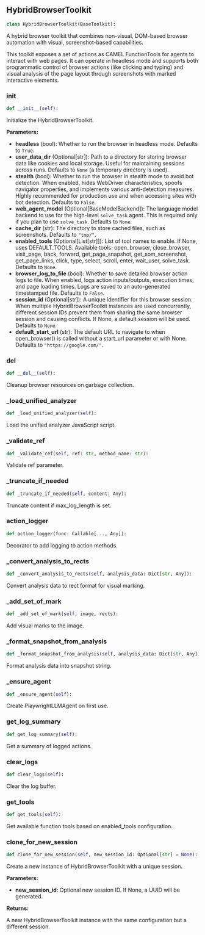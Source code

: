 <a id="camel.toolkits.hybrid_browser_toolkit.hybrid_browser_toolkit"></a>

<a id="camel.toolkits.hybrid_browser_toolkit.hybrid_browser_toolkit.HybridBrowserToolkit"></a>

## HybridBrowserToolkit

```python
class HybridBrowserToolkit(BaseToolkit):
```

A hybrid browser toolkit that combines non-visual, DOM-based browser
automation with visual, screenshot-based capabilities.

This toolkit exposes a set of actions as CAMEL FunctionTools for agents
to interact with web pages. It can operate in headless mode and supports
both programmatic control of browser actions (like clicking and typing)
and visual analysis of the page layout through screenshots with marked
interactive elements.

<a id="camel.toolkits.hybrid_browser_toolkit.hybrid_browser_toolkit.HybridBrowserToolkit.__init__"></a>

### __init__

```python
def __init__(self):
```

Initialize the HybridBrowserToolkit.

**Parameters:**

- **headless** (bool): Whether to run the browser in headless mode. Defaults to `True`.
- **user_data_dir** (Optional[str]): Path to a directory for storing browser data like cookies and local storage. Useful for maintaining sessions across runs. Defaults to `None` (a temporary directory is used).
- **stealth** (bool): Whether to run the browser in stealth mode to avoid bot detection. When enabled, hides WebDriver characteristics, spoofs navigator properties, and implements various anti-detection measures. Highly recommended for production use and when accessing sites with bot detection. Defaults to `False`.
- **web_agent_model** (Optional[BaseModelBackend]): The language model backend to use for the high-level `solve_task` agent. This is required only if you plan to use `solve_task`. Defaults to `None`.
- **cache_dir** (str): The directory to store cached files, such as screenshots. Defaults to `"tmp/"`.
- **enabled_tools** (Optional[List[str]]): List of tool names to enable. If None, uses DEFAULT_TOOLS. Available tools: open_browser, close_browser, visit_page, back, forward, get_page_snapshot, get_som_screenshot, get_page_links, click, type, select, scroll, enter, wait_user, solve_task. Defaults to `None`.
- **browser_log_to_file** (bool): Whether to save detailed browser action logs to file. When enabled, logs action inputs/outputs, execution times, and page loading times. Logs are saved to an auto-generated timestamped file. Defaults to `False`.
- **session_id** (Optional[str]): A unique identifier for this browser session. When multiple HybridBrowserToolkit instances are used concurrently, different session IDs prevent them from sharing the same browser session and causing conflicts. If None, a default session will be used. Defaults to `None`.
- **default_start_url** (str): The default URL to navigate to when open_browser() is called without a start_url parameter or with None. Defaults to `"https://google.com/"`.

<a id="camel.toolkits.hybrid_browser_toolkit.hybrid_browser_toolkit.HybridBrowserToolkit.__del__"></a>

### __del__

```python
def __del__(self):
```

Cleanup browser resources on garbage collection.

<a id="camel.toolkits.hybrid_browser_toolkit.hybrid_browser_toolkit.HybridBrowserToolkit._load_unified_analyzer"></a>

### _load_unified_analyzer

```python
def _load_unified_analyzer(self):
```

Load the unified analyzer JavaScript script.

<a id="camel.toolkits.hybrid_browser_toolkit.hybrid_browser_toolkit.HybridBrowserToolkit._validate_ref"></a>

### _validate_ref

```python
def _validate_ref(self, ref: str, method_name: str):
```

Validate ref parameter.

<a id="camel.toolkits.hybrid_browser_toolkit.hybrid_browser_toolkit.HybridBrowserToolkit._truncate_if_needed"></a>

### _truncate_if_needed

```python
def _truncate_if_needed(self, content: Any):
```

Truncate content if max_log_length is set.

<a id="camel.toolkits.hybrid_browser_toolkit.hybrid_browser_toolkit.HybridBrowserToolkit.action_logger"></a>

### action_logger

```python
def action_logger(func: Callable[..., Any]):
```

Decorator to add logging to action methods.

<a id="camel.toolkits.hybrid_browser_toolkit.hybrid_browser_toolkit.HybridBrowserToolkit._convert_analysis_to_rects"></a>

### _convert_analysis_to_rects

```python
def _convert_analysis_to_rects(self, analysis_data: Dict[str, Any]):
```

Convert analysis data to rect format for visual marking.

<a id="camel.toolkits.hybrid_browser_toolkit.hybrid_browser_toolkit.HybridBrowserToolkit._add_set_of_mark"></a>

### _add_set_of_mark

```python
def _add_set_of_mark(self, image, rects):
```

Add visual marks to the image.

<a id="camel.toolkits.hybrid_browser_toolkit.hybrid_browser_toolkit.HybridBrowserToolkit._format_snapshot_from_analysis"></a>

### _format_snapshot_from_analysis

```python
def _format_snapshot_from_analysis(self, analysis_data: Dict[str, Any]):
```

Format analysis data into snapshot string.

<a id="camel.toolkits.hybrid_browser_toolkit.hybrid_browser_toolkit.HybridBrowserToolkit._ensure_agent"></a>

### _ensure_agent

```python
def _ensure_agent(self):
```

Create PlaywrightLLMAgent on first use.

<a id="camel.toolkits.hybrid_browser_toolkit.hybrid_browser_toolkit.HybridBrowserToolkit.get_log_summary"></a>

### get_log_summary

```python
def get_log_summary(self):
```

Get a summary of logged actions.

<a id="camel.toolkits.hybrid_browser_toolkit.hybrid_browser_toolkit.HybridBrowserToolkit.clear_logs"></a>

### clear_logs

```python
def clear_logs(self):
```

Clear the log buffer.

<a id="camel.toolkits.hybrid_browser_toolkit.hybrid_browser_toolkit.HybridBrowserToolkit.get_tools"></a>

### get_tools

```python
def get_tools(self):
```

Get available function tools
based on enabled_tools configuration.

<a id="camel.toolkits.hybrid_browser_toolkit.hybrid_browser_toolkit.HybridBrowserToolkit.clone_for_new_session"></a>

### clone_for_new_session

```python
def clone_for_new_session(self, new_session_id: Optional[str] = None):
```

Create a new instance of HybridBrowserToolkit with a unique
session.

**Parameters:**

- **new_session_id**: Optional new session ID. If None, a UUID will be generated.

**Returns:**

  A new HybridBrowserToolkit instance with the same configuration
but a different session.
